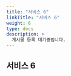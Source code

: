 ```yaml
---
title: "서비스 6"
linkTitle: "서비스 6"
weight: 6
type: docs
description: >
  게시물 등록 대기중입니다.
---
```


## 서비스 6

